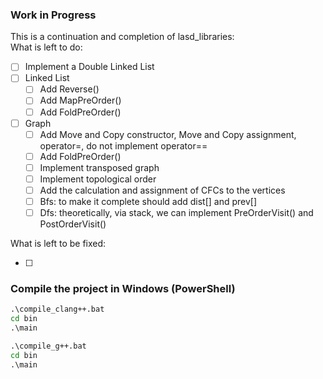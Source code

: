 ### Work in Progress

This is a continuation and completion of lasd_libraries: <br />
What is left to do:

- [ ] Implement a Double Linked List
- [ ] Linked List
  - [ ] Add Reverse()
  - [ ] Add MapPreOrder()
  - [ ] Add FoldPreOrder()
- [ ] Graph
  - [ ] Add Move and Copy constructor, Move and Copy assignment, operator=, do not implement operator==
  - [ ] Add FoldPreOrder()
  - [ ] Implement transposed graph
  - [ ] Implement topological order
  - [ ] Add the calculation and assignment of CFCs to the vertices
  - [ ] Bfs: to make it complete should add dist[] and prev[]
  - [ ] Dfs: theoretically, via stack, we can implement PreOrderVisit() and PostOrderVisit()

What is left to be fixed:

- [ ]

### Compile the project in Windows (PowerShell)

```bat
.\compile_clang++.bat
cd bin
.\main
```

```bat
.\compile_g++.bat
cd bin
.\main
```
